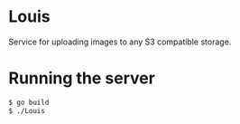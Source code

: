 # Louis

Service for uploading images to any S3 compatible storage.

# Running the server
```bash
$ go build
$ ./Louis
```